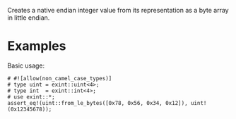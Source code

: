 Creates a native endian integer value from its representation as a byte array in little endian.

# Examples

Basic usage:

```
# #![allow(non_camel_case_types)]
# type uint = exint::uint<4>;
# type int  = exint::int<4>;
# use exint::*;
assert_eq!(uint::from_le_bytes([0x78, 0x56, 0x34, 0x12]), uint!(0x12345678));
```
